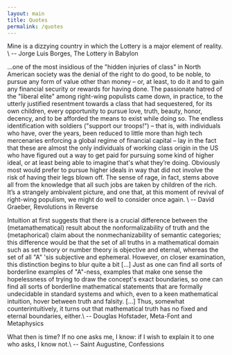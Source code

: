 ```yaml
---
layout: main
title: Quotes
permalink: /quotes
---
```


Mine is a dizzying country in which the Lottery is a major element of reality. \\
-- Jorge Luis Borges, The Lottery in Babylon

...one of the most insidious of the "hidden injuries of class" in North American society was the denial of the right to do good, to be noble, to pursue any form of value other than money – or, at least, to do it and to gain any financial security or rewards for having done. The passionate hatred of the "liberal elite" among right-wing populists came down, in practice, to the utterly justified resentment towards a class that had sequestered, for its own children, every opportunity to pursue love, truth, beauty, honor, decency, and to be afforded the means to exist while doing so. The endless identification with soldiers ("support our troops!") – that is, with individuals who have, over the years, been reduced to little more than high tech mercenaries enforcing a global regime of financial capital – lay in the fact that these are almost the only individuals of working class origin in the US who have figured out a way to get paid for pursuing some kind of higher ideal, or at least being able to imagine that's what they’re doing. Obviously most would prefer to pursue higher ideals in way that did not involve the risk of having their legs blown off. The sense of rage, in fact, stems above all from the knowledge that all such jobs are taken by children of the rich. It’s a strangely ambivalent picture, and one that, at this moment of revival of right-wing populism, we might do well to consider once again. \\
-- David Graeber, Revolutions in Reverse


Intuition at first suggests that there is a crucial difference between the (metamathematical) result about the nonformalizability of truth and the (metaphorical) claim about the nonmechanizability of semantic categories; this difference would be that the set of all truths in a mathematical domain such as set theory or number theory is objective and eternal, whereas the set of all "A" 'sis subjective and ephemeral. However, on closer examination, this distinction begins to blur quite a bit [...] Just as one can find all sorts of borderline examples of "A"-ness, examples that make one sense the hopelessness of trying to draw the concept's exact boundaries, so one can find all sorts of borderline mathematical statements that are formally undecidable in standard systems and which, even to a keen mathematical intuition, hover between truth and falsity. [...] Thus, somewhat counterintuitively, it turns out that mathematical truth has no fixed and eternal boundaries, either.\\
-- Douglas Hofstader, Meta-Font and Metaphysics

What then is time? If no one asks me, I know: if I wish to explain it to one who asks, I know not.\\
-- Saint Augustine, Confessions

